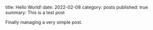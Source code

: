 title: Hello World!
date: 2022-02-08
category: posts
published: true
summary: This is a test post

Finally managing a very simple post.
